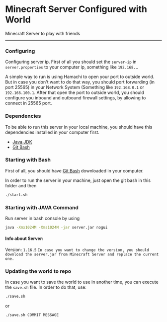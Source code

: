 # Minecraft Server Configured with World

<p>Minecraft Server to play with friends</p>

---

### Configuring

Configuring server ip. First of all you should set the `server-ip` in `server.properties` to your computer ip, something like `192.168.`..

A simple way to run is using Hamachi to open your port to outside world. But in case you don't want to do that way, you should port forwarding (in port 25565) in your Network System (Something like `192.168.0.1` or `192.168.100.1`. After that open the port to outside world, you should configure you inbound and outbound firewall settings, by allowing to connect in 25565 port.

### Dependencies

To be able to run this server in your local machine, you should have this dependencies installed in your computer first.

- [Java JDK](https://www.oracle.com/java/technologies/javase/javase-jdk8-downloads.html)
- [Git Bash](https://git-scm.com/downloads)

### Starting with Bash

First of all, you should have [Git Bash](https://git-scm.com/downloads) downloaded in your computer.

In order to run the server in your machine, just open the git bash in this folder and then 

```bash
./start.sh
```

### Starting with JAVA Command

Run server in bash console by using

```bash
java -Xmx1024M -Xms1024M -jar server.jar nogui
```

#### Info about Server:

Version: `1.16.5`
`In case you want to change the version, you should download the server.jar from Minecraft Server and replace the current one.`


### Updating the world to repo

In case you want to save the world to use in another time, you can execute the `save.sh` file. In order to do that, use:

```bash
./save.sh 
```

or 

```bash
./save.sh COMMIT MESSAGE
```
